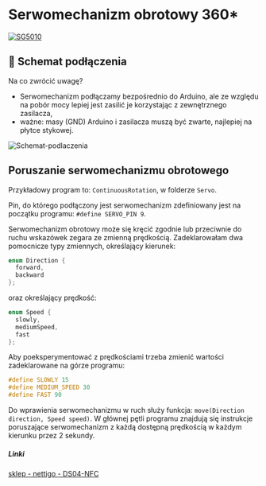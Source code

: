 # Serwomechanizm obrotowy 360*
[![SG5010](https://nettigo.pl/system/images/1979/original.jpg?1483454715)](https://nettigo.pl/products/serwomechanizm-obrotowy-360-stopni)

## 🔌 Schemat podłączenia
Na co zwrócić uwagę?
- Serwomechanizm podłączamy bezpośrednio do Arduino, ale ze względu na pobór mocy lepiej jest zasilić je korzystając z zewnętrznego zasilacza, 
- ważne: masy (GND) Arduino i zasilacza muszą być zwarte, najlepiej na płytce stykowej. 

![Schemat-podlaczenia](http://www.awidera.idl.pl/ArduinoDIYworkshopimages/servo_continuous_rotation.png)

## Poruszanie serwomechanizmu obrotowego

Przykładowy program to: `ContinuousRotation`, w folderze `Servo`. 

Pin, do którego podłączony jest serwomechanizm zdefiniowany jest na początku programu: `#define SERVO_PIN 9`.

Serwomechanizm obrotowy może się kręcić zgodnie lub przeciwnie do ruchu wskazówek zegara ze zmienną prędkością. Zadeklarowałam dwa pomocnicze typy zmiennych, określający kierunek: 
``` C++
enum Direction { 
  forward, 
  backward
};
```
oraz określający prędkość:
``` C++
enum Speed { 
  slowly, 
  mediumSpeed, 
  fast
};
```

Aby poeksperymentować z prędkościami trzeba zmienić wartości zadeklarowane na górze programu: 
``` C++
#define SLOWLY 15
#define MEDIUM_SPEED 30
#define FAST 90
```
 Do wprawienia serwomechanizmu w ruch służy funkcja: `move(Direction direction, Speed speed)`. W głównej pętli programu znajdują się instrukcje poruszające serwomechanizm z każdą dostępną prędkością w każdym kierunku przez 2 sekundy. 


##### Linki
[sklep - nettigo - DS04-NFC](https://nettigo.pl/products/serwomechanizm-obrotowy-360-stopni)